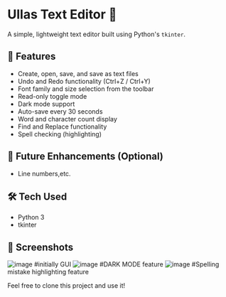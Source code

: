 # Ullas Text Editor 📝

A simple, lightweight text editor built using Python's `tkinter`.

## 🚀 Features

- Create, open, save, and save as text files
- Undo and Redo functionality (Ctrl+Z / Ctrl+Y)
- Font family and size selection from the toolbar
- Read-only toggle mode
- Dark mode support
- Auto-save every 30 seconds
- Word and character count display
- Find and Replace functionality
- Spell checking (highlighting)

## 🔧 Future Enhancements (Optional)
- Line numbers,etc.

## 🛠️ Tech Used

- Python 3
- tkinter

## 📸 Screenshots 
![image](https://github.com/user-attachments/assets/82dc58cc-85d9-414c-96f5-11931786b334) #initially GUI
![image](https://github.com/user-attachments/assets/20b4a718-5567-43d4-8792-14dcebf8ec0f) #DARK MODE feature
![image](https://github.com/user-attachments/assets/e4defdad-b7c8-4639-b8e6-3accddf2016e) #Spelling mistake highlighting feature


Feel free to clone this project and use it!
